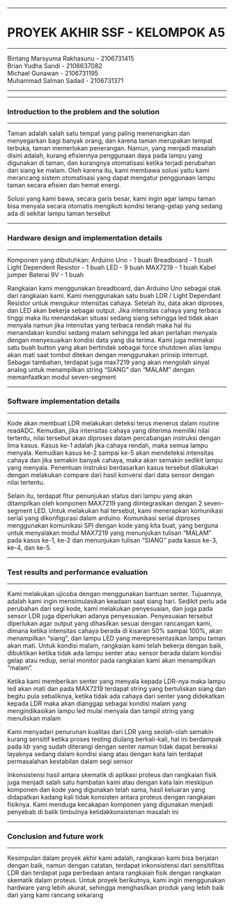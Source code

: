 --------------------------------------------------------------------------------------------------------------------------------------------------------------------
# PROYEK AKHIR SSF - KELOMPOK A5
--------------------------------------------------------------------------------------------------------------------------------------------------------------------

Bintang Marsyuma Rakhasunu - 2106731415 <br>
Brian Yudha Sandi - 2106637082 <br>
Michael Gunawan - 2106731195 <br>
Muhammad Salman Sadad - 2106731371 <br>

--------------------------------------------------------------------------------------------------------------------------------------------------------------------
--------------------------------------------------------------------------------------------------------------------------------------------------------------------
### Introduction to the problem and the solution
-------------------------------------------------------------------------------------------------------------------------------------------------------------------

Taman adalah salah satu tempat yang paling menenangkan dan menyegarkan bagi banyak orang, dan karena taman merupakan tempat terbuka, taman memerlukan penerangan. Namun, yang menjadi masalah disini adalah, kurang efisiennya penggunaan daya pada lampu yang digunakan di taman, dan kurangnya otomatisasi ketika terjadi perubahan dari siang ke malam. Oleh karena itu, kami membawa solusi yaitu kami merancang sistem otomatisasi yang dapat mengatur penggunaan lampu taman secara efisien dan hemat energi. 

Solusi yang kami bawa, secara garis besar, kami ingin agar lampu taman bisa menyala secara otomatis mengikuti kondisi terang-gelap yang sedang ada di sekitar lampu taman tersebut

--------------------------------------------------------------------------------------------------------------------------------------------------------------------
### Hardware design and implementation details
--------------------------------------------------------------------------------------------------------------------------------------------------------------------

Komponen yang dibutuhkan:
Arduino Uno - 1 buah
Breadboard - 1 buah
Light Dependent Resistor - 1 buah
LED - 9 buah
MAX7219 - 1 buah
Kabel jumper
Baterai 9V - 1 buah

Rangkaian kami menggunakan breadboard, dan Arduino Uno sebagai otak dari rangkaian kami. Kami menggunakan satu buah LDR / Light Dependant Resistor untuk mengukur intensitas cahaya. Setelah itu, data akan diproses, dan LED akan bekerja sebagai output. Jika intensitas cahaya yang terbaca tinggi maka itu menandakan situasi sedang siang sehingga led tidak akan menyala namun jika intensitas yang terbaca rendah maka hal itu menandakan kondisi sedang malam sehingga led akan perlahan menyala dengan menyesuaikan kondisi data yang dia terima. Kami juga memakai satu buah button yang akan bertindak sebagai force shutdown alias lampu akan mati saat tombol ditekan dengan menggunakan prinsip interrupt. Sebagai tambahan, terdapat juga max7219 yang akan mengolah sinyal analog untuk menampilkan string “SIANG” dan “MALAM” dengan memanfaatkan modul seven-segment

--------------------------------------------------------------------------------------------------------------------------------------------------------------------
### Software implementation details
--------------------------------------------------------------------------------------------------------------------------------------------------------------------

Kode akan membuat LDR melakukan deteksi terus menerus dalam routine readADC. Kemudian, jika intensitas cahaya yang diterima memiliki nilai tertentu, nilai tersebut akan diproses dalam percabangan instruksi dengan lima kasus. Kasus ke-1 adalah jika cahaya rendah, maka semua lampu menyala. Kemudian kasus ke-2 sampai ke-5 akan mendeteksi intensitas cahaya dan jika semakin banyak cahaya, maka akan semakin sedikit lampu yang menyala. Penentuan instruksi berdasarkan kasus tersebut dilakukan dengan melakukan compare dari hasil konversi dari data sensor dengan nilai tertentu.

Selain itu, terdapat fitur penunjukan status dari lampu yang akan ditampilkan oleh komponen MAX7219 yang diintegrasikan dengan 2 seven-segment LED. Untuk melakukan hal tersebut, kami menerapkan komunikasi serial yang dikonfigurasi dalam arduino.
Komunikasi serial diproses menggunakan komunikasi SPI dengan kode yang kita buat, yang berguna untuk menyalakan modul MAX7219 yang menunjukan tulisan “MALAM” pada kasus ke-1, ke-2 dan menunjukan tulisan “SIANG” pada kasus ke-3, ke-4, dan ke-5.

--------------------------------------------------------------------------------------------------------------------------------------------------------------------
### Test results and performance evaluation
--------------------------------------------------------------------------------------------------------------------------------------------------------------------

Kami melakukan ujicoba dengan menggunakan bantuan senter. Tujuannya, adalah kami ingin mensimulasikan keadaan saat siang hari. Sedikit perlu ada perubahan dari segi kode, kami melakukan penyesuaian, dan juga pada sensor LDR juga diperlukan adanya penyesuaian. Penyesuaian tersebut diperlukan agar output yang dihasilkan sesuai dengan rancangan kami, dimana ketika intensitas cahaya berada di kisaran 50% sampai 100%, akan menampilkan “siang”, dan lampu LED yang merepresentasikan lampu taman akan mati. Untuk kondisi malam, rangkaian kami telah bekerja dengan baik, dibuktikan ketika tidak ada lampu senter atau sensor berada dalam kondisi gelap atau redup, serial monitor pada rangkaian kami akan menampilkan “malam”.

Ketika kami memberikan senter yang menyala kepada LDR-nya maka lampu led akan mati dan pada MAX7219 terdapat string yang bertuliskan siang dan begitu pula sebaliknya, ketika tidak ada cahaya dari senter yang didekatkan kepada LDR maka akan dianggap sebagai kondisi malam yang mengindikasikan lampu led mulai menyala dan tampil string yang menuliskan malam

Kami menyadari penurunan kualitas dari LDR yang seolah-olah semakin kurang sensitif ketika proses testing diulang berkali-kali, hal ini berdampak pada ldr yang sudah diterangi dengan senter namun tidak dapat bereaksi layaknya sedang dalam kondisi siang atau dengan kata lain terdapat permasalahan kestabilan dalam segi sensor

Inkonsistensi hasil antara skematik di aplikasi proteus dan rangkaian fisik juga menjadi salah satu hambatan kami atau dengan kata lain meskipun komponen dan kode yang digunakan telah sama, hasil keluaran yang didapatkan kadang kali tidak konsisten antara proteus dengan rangkaian fisiknya. Kami menduga kecakapan komponen yang digunakan menjadi penyebab di balik timbulnya ketidakkonsistenan masalah ini 

--------------------------------------------------------------------------------------------------------------------------------------------------------------------
### Conclusion and future work
--------------------------------------------------------------------------------------------------------------------------------------------------------------------

Kesimpulan dalam proyek akhir kami adalah, rangkaian kami bisa berjalan dengan baik, namun dengan catatan, terdapat inkonsistensi dari sensitifitas LDR dan terdapat juga perbedaan antara rangkaian fisik dengan rangkaian skematik dalam proteus. Untuk proyek berikutnya, kami ingin menggunakan hardware yang lebih akurat, sehingga menghasilkan produk yang lebih baik dari yang kami rancang sekarang




